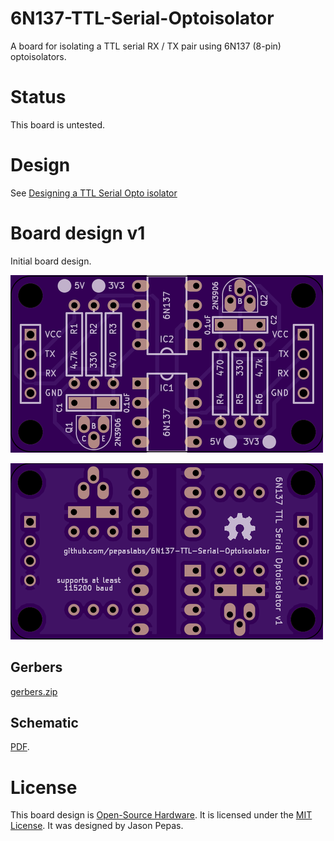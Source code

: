 # 6N137-TTL-Serial-Optoisolator
A board for isolating a TTL serial RX / TX pair using 6N137 (8-pin) optoisolators.

# Status

This board is untested.

# Design

See [Designing a TTL Serial Opto isolator](https://github.com/pepaslabs/Electronics/wiki/Designing-a-TTL-Serial-Opto-isolator)

# Board design v1

Initial board design.

![](releases/v1/top.png)

![](releases/v1/bottom.png)

## Gerbers

[gerbers.zip](releases/v1/gerbers.zip)

## Schematic

[PDF](releases/v1/6N137-TTL-Serial-Optoisolator%20schematic.pdf).

# License

This board design is [Open-Source Hardware](http://www.oshwa.org/definition/).  It is licensed under the [MIT License](http://opensource.org/licenses/MIT).  It was designed by Jason Pepas.

